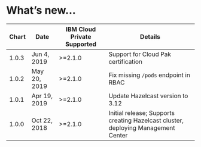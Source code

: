 # What’s new...

| Chart | Date          | IBM Cloud Private Supported | Details                                 |
| ----- | ------------- | --------------------------- | ----------------------------            |
| 1.0.3 | Jun 4,  2019  | >=2.1.0                     |  Support for Cloud Pak certification    |
| 1.0.2 | May 20, 2019  | >=2.1.0                     |  Fix missing `/pods` endpoint in RBAC   |
| 1.0.1 | Apr 19, 2019  | >=2.1.0                     |  Update Hazelcast version to 3.12       |
| 1.0.0 | Oct 22, 2018  | >=2.1.0                     |  Initial release; Supports creating Hazelcast cluster, deploying Management Center |
